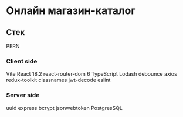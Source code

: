 # Онлайн магазин-каталог

## Стек
PERN

### Client side
Vite
React 18.2
react-router-dom 6
TypeScript
Lodash debounce
axios
redux-toolkit
classnames
jwt-decode
eslint

### Server side
uuid
express
bcrypt
jsonwebtoken
PostgresSQL